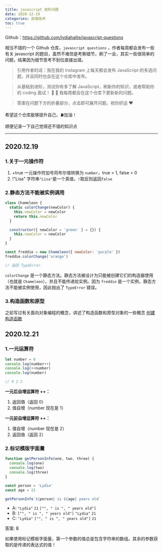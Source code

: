```yaml
---
title: javascript 进阶问题
date: 2020-12-19
categories: 前端技术
toc: true
---
```


Github：https://github.com/lydiahallie/javascript-questions

相当不错的一个 Github 仓库，`javascript questions` ，作者每周都会发布一些有关 javascript 的题目，虽然不难但是考察细节，刷了一会，其实一些很简单的问题，结果因为细节思考不到位直接出错。
<!-- more -->

>引用作者的话：我在我的 Instagram 上每天都会发布 JavaScript 的多选问题，并且同时也会在这个仓库中发布。

>从基础到进阶，测试你有多了解 JavaScript，刷新你的知识，或者帮助你的 coding 面试！ 💪 🚀 我每周都会在这个仓库下更新新的问题。

>答案在问题下方的折叠部分，点击即可展开问题。祝你好运 ❤️



希望这个仓库能够提升自己，⛽加油！

顺便记录一下自己觉得还不错的知识点

---

## 2020.12.19

### 1.关于一元操作符

1. +true
一元操作符加号将布尔值转换为 `number`，true > 1, false > 0
2. !"Lisa"
字符串`"Lisa"`是一个真值，`!`取反则返回`false`

### 2.静态方法不能被实例调用

```js
class Chameleon {
  static colorChange(newColor) {
    this.newColor = newColor
    return this.newColor
  }

  constructor({ newColor = 'green' } = {}) {
    this.newColor = newColor
  }
}

const freddie = new Chameleon({ newColor: 'purple' })
freddie.colorChange('orange')

// 返回 TypeError
```

`colorChange` 是一个静态方法。静态方法被设计为只能被创建它们的构造器使用（也就是 `Chameleon`），并且不能传递给实例。因为 `freddie` 是一个实例，静态方法不能被实例使用，因此抛出了 `TypeError` 错误。


### 3.构造函数和原型

之前写过有关面向对象编程的概念，讲述了构造函数和原型对象的一些概念
[创建构造函数](../20201114-object-oriented/#3-构造函数)

## 2020.12.21

### 1.一元运算符

```js
let number = 0
console.log(number++)
console.log(++number)
console.log(number)

// 0 2 2
```

**一元后自增运算符 ++：**

1. 返回值（返回 0）
2. 值自增（number 现在是 1）

**一元前自增运算符 ++：**

1. 值自增（number 现在是 2）
2. 返回值（返回 2）

### 2.标记模版字面量

```js
function getPersonInfo(one, two, three) {
  console.log(one)
  console.log(two)
  console.log(three)
}

const person = 'Lydia'
const age = 21

getPersonInfo`${person} is ${age} years old`
```

* A: `"Lydia"` `21` `["", " is ", " years old"]`
* B: `["", " is ", " years old"]` `"Lydia"` `21`
* C: `"Lydia"` `["", " is ", " years old"]` `21`

答案: B

如果使用标记模板字面量，第一个参数的值总是包含字符串的数组。其余的参数获取的是传递的表达式的值！